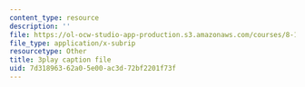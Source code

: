 ```yaml
---
content_type: resource
description: ''
file: https://ol-ocw-studio-app-production.s3.amazonaws.com/courses/8-13-14-experimental-physics-i-ii-junior-lab-fall-2016-spring-2017/7d31896362a05e00ac3d72bf2201f73f_WUTak0K4F-Q.vtt
file_type: application/x-subrip
resourcetype: Other
title: 3play caption file
uid: 7d318963-62a0-5e00-ac3d-72bf2201f73f
---
```

